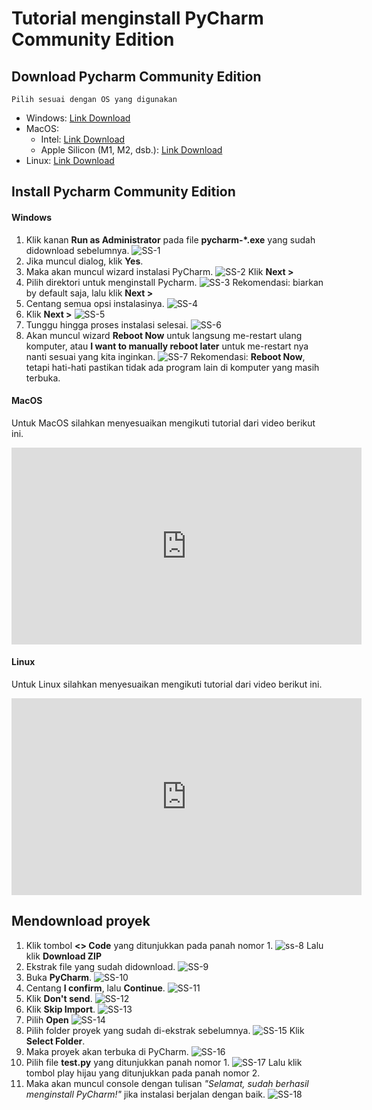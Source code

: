 # Tutorial menginstall PyCharm Community Edition

## Download Pycharm Community Edition
```note
Pilih sesuai dengan OS yang digunakan
```
- Windows: [Link Download](https://www.jetbrains.com/pycharm/download/download-thanks.html?platform=windows&code=PCC)
- MacOS:
    - Intel: [Link Download](https://www.jetbrains.com/pycharm/download/download-thanks.html?platform=mac&code=PCC)
    - Apple Silicon (M1, M2, dsb.): [Link Download](https://www.jetbrains.com/pycharm/download/download-thanks.html?platform=macM1&code=PCC)
- Linux: [Link Download](https://www.jetbrains.com/pycharm/download/download-thanks.html?platform=linux&code=PCC)

## Install Pycharm Community Edition

#### Windows

1. Klik kanan **Run as Administrator** pada file **pycharm-*.exe** yang sudah didownload sebelumnya.
![SS-1](./screenshot/ss-1.png)
2. Jika muncul dialog, klik **Yes**.
3. Maka akan muncul wizard instalasi PyCharm.
![SS-2](./screenshot/ss-2.png)
Klik **Next >**
4. Pilih direktori untuk menginstall Pycharm. 
![SS-3](./screenshot/ss-3.png)
Rekomendasi: biarkan by default saja, lalu klik **Next >**
5. Centang semua opsi instalasinya.
![SS-4](./screenshot/ss-4.png)
6. Klik **Next >**
![SS-5](./screenshot/ss-5.png)
7. Tunggu hingga proses instalasi selesai.
![SS-6](./screenshot/ss-6.png)
8. Akan muncul wizard **Reboot Now** untuk langsung me-restart ulang komputer, atau **I want to manually reboot later** untuk me-restart nya nanti sesuai yang kita inginkan.
![SS-7](./screenshot/ss-7.png)
Rekomendasi: **Reboot Now**, tetapi hati-hati pastikan tidak ada program lain di komputer yang masih terbuka.

#### MacOS

Untuk MacOS silahkan menyesuaikan mengikuti tutorial dari video berikut ini.

<iframe width="560" height="315" src="https://www.youtube.com/embed/ZVjQFjOI49c?si=DWeOQ1tzyr03Vgex" title="YouTube video player" frameborder="0" allow="accelerometer; autoplay; clipboard-write; encrypted-media; gyroscope; picture-in-picture; web-share" referrerpolicy="strict-origin-when-cross-origin" allowfullscreen></iframe>

#### Linux

Untuk Linux silahkan menyesuaikan mengikuti tutorial dari video berikut ini.

<iframe width="560" height="315" src="https://www.youtube.com/embed/K8C92DRzLQQ?si=2HvM0vsKbjbxfuQ7" title="YouTube video player" frameborder="0" allow="accelerometer; autoplay; clipboard-write; encrypted-media; gyroscope; picture-in-picture; web-share" referrerpolicy="strict-origin-when-cross-origin" allowfullscreen></iframe>

## Mendownload proyek

1. Klik tombol **<> Code** yang ditunjukkan pada panah nomor 1.
![ss-8](./screenshot/ss-8.png)
Lalu klik **Download ZIP**
2. Ekstrak file yang sudah didownload.
![SS-9](./screenshot/ss-9.png)
3. Buka **PyCharm**.
![SS-10](./screenshot/ss-10.png)
4. Centang **I confirm**, lalu **Continue**.
![SS-11](./screenshot/ss-11.png)
5. Klik **Don't send**.
![SS-12](./screenshot/ss-12.png)
6. Klik **Skip Import**.
![SS-13](./screenshot/ss-13.png)
7. Pilih **Open**
![SS-14](./screenshot/ss-14.png)
8. Pilih folder proyek yang sudah di-ekstrak sebelumnya.
![SS-15](./screenshot/ss-15.png)
Klik **Select Folder**.
9. Maka proyek akan terbuka di PyCharm.
![SS-16](./screenshot/ss-16.png)
10. Pilih file **test.py** yang ditunjukkan panah nomor 1.
![SS-17](./screenshot/ss-17.png)
Lalu klik tombol play hijau yang ditunjukkan pada panah nomor 2.
11. Maka akan muncul console dengan tulisan *"Selamat, sudah berhasil menginstall PyCharm!"* jika instalasi berjalan dengan baik.
![SS-18](./screenshot/ss-18.png)

